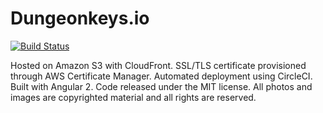 # Dungeonkeys.io

[![Build Status](https://circleci.com/gh/tanb/dungeonkeys.io/tree/source-v2.svg?style=shield&circle-token=d0283f2a062676e8f59e24b8e99a107da1fe62c0)](https://circleci.com/gh/tanb/dungeonkeys.io/tree/source-v2)


Hosted on Amazon S3 with CloudFront. SSL/TLS certificate provisioned through AWS Certificate Manager. Automated deployment using CircleCI. Built with Angular 2. Code released under the MIT license. All photos and images are copyrighted material and all rights are reserved.
